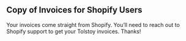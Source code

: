 ## Copy of Invoices for Shopify Users

Your invoices come straight from Shopify. You’ll need to reach out to Shopify support to get your Tolstoy invoices. Thanks!